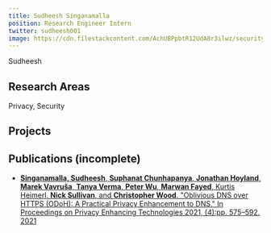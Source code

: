 ```yaml
---
title: Sudheesh Singanamalla
position: Research Engineer Intern
twitter: sudheesh001
image: https://cdn.filestackcontent.com/AchUBPpbtR12UdA8r3ilwz/security=policy:eyJleHBpcnkiOjIyMjM0MDE1MzYsImNhbGwiOlsicmVhZCIsImNvbnZlcnQiXSwiaGFuZGxlIjoiR2M4dTNDS1R2V3hma3ZMM0VHeDYifQ==,signature:cbf2fb80a75972497c3e8c31d187e0d36f1ac90f1805417a0c45fe1c0c6d514e/cache=expiry:max/resize=w:600,h:600,fit:crop,align:faces/rotate=d:exif/Gc8u3CKTvWxfkvL3EGx6
---
```

Sudheesh

## Research Areas 
Privacy, Security

## Projects


## Publications (incomplete)
* [**Singanamalla, Sudheesh**, **Suphanat Chunhapanya**, **Jonathan Hoyland**, **Marek Vavruša**, **Tanya Verma**, **Peter Wu**, **Marwan Fayed**, Kurtis Heimerl, **Nick Sullivan**, and **Christopher Wood**. "Oblivious DNS over HTTPS (ODoH): A Practical Privacy Enhancement to DNS." In Proceedings on Privacy Enhancing Technologies 2021, (4):pp. 575–592. 2021](https://www.petsymposium.org/2021/files/papers/issue4/popets-2021-0085.pdf)

